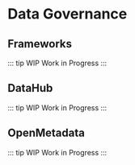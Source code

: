 # Data Governance

## Frameworks
::: tip WIP
Work in Progress
:::
## DataHub
::: tip WIP
Work in Progress
:::
## OpenMetadata
::: tip WIP
Work in Progress
:::